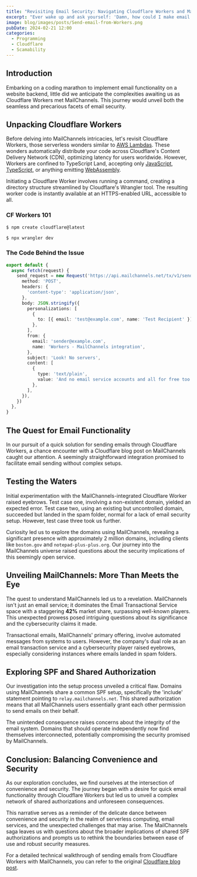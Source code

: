 ```yaml
---
title: "Revisiting Email Security: Navigating Cloudflare Workers and MailChannels"
excerpt: "Ever wake up and ask yourself: 'Damn, how could I make email security suck even more today'?"
image: blog/images/posts/Send-email-from-Workers.png
pubDate: 2024-02-21 12:00
categories:
  - Programming
  - Cloudflare
  - Scamability
---
```


## Introduction

Embarking on a coding marathon to implement email functionality on a website backend, little did we anticipate the complexities awaiting us as Cloudflare Workers met MailChannels. This journey would unveil both the seamless and precarious facets of email security.

## Unpacking Cloudflare Workers

Before delving into MailChannels intricacies, let's revisit Cloudflare Workers, those serverless wonders similar to [AWS Lambdas](https://aws.amazon.com/lambda/). These wonders automatically distribute your code across Cloudflare's Content Delivery Network (CDN), optimizing latency for users worldwide. However, Workers are confined to TypeScript Land, accepting only [JavaScript](https://developer.mozilla.org/en-US/docs/Web/javascript), [TypeScript](https://www.typescriptlang.org/), or anything emitting [WebAssembly](https://webassembly.org/).

Initiating a Cloudflare Worker involves running a command, creating a directory structure streamlined by Cloudflare's Wrangler tool. The resulting worker code is instantly available at an HTTPS-enabled URL, accessible to all.

### CF Workers 101

```bash
$ npm create cloudflare@latest

$ npx wrangler dev
```

### The Code Behind the Issue

```typescript
export default {
  async fetch(request) {
    send_request = new Request('https://api.mailchannels.net/tx/v1/send', {
      method: 'POST',
      headers: {
        'content-type': 'application/json',
      },
      body: JSON.stringify({
        personalizations: [
          {
            to: [{ email: 'test@example.com', name: 'Test Recipient' }],
          },
        ],
        from: {
          email: 'sender@example.com',
          name: 'Workers - MailChannels integration',
        },
        subject: 'Look! No servers',
        content: [
          {
            type: 'text/plain',
            value: 'And no email service accounts and all for free too!',
          },
        ],
      }),
    })
  },
}
```

## The Quest for Email Functionality

In our pursuit of a quick solution for sending emails through Cloudflare Workers, a chance encounter with a Cloudflare blog post on MailChannels caught our attention. A seemingly straightforward integration promised to facilitate email sending without complex setups.

## Testing the Waters

Initial experimentation with the MailChannels-integrated Cloudflare Worker raised eyebrows. Test case one, involving a non-existent domain, yielded an expected error. Test case two, using an existing but uncontrolled domain, succeeded but landed in the spam folder, normal for a lack of email security setup. However, test case three took us further.

Curiosity led us to explore the domains using MailChannels, revealing a significant presence with approximately 2 million domains, including clients like `boston.gov` and `notepad-plus-plus.org`. Our journey into the MailChannels universe raised questions about the security implications of this seemingly open service.

## Unveiling MailChannels: More Than Meets the Eye

The quest to understand MailChannels led us to a revelation. MailChannels isn't just an email service; it dominates the Email Transactional Service space with a staggering **42%** market share, surpassing well-known players. This unexpected prowess posed intriguing questions about its significance and the cybersecurity claims it made.

Transactional emails, MailChannels' primary offering, involve automated messages from systems to users. However, the company's dual role as an email transaction service and a cybersecurity player raised eyebrows, especially considering instances where emails landed in spam folders.

## Exploring SPF and Shared Authorization


Our investigation into the setup process unveiled a critical flaw. Domains using MailChannels share a common SPF setup, specifically the 'include' statement pointing to `relay.mailchannels.net`. This shared authorization means that all MailChannels users essentially grant each other permission to send emails on their behalf.

The unintended consequence raises concerns about the integrity of the email system. Domains that should operate independently now find themselves interconnected, potentially compromising the security promised by MailChannels.


## Conclusion: Balancing Convenience and Security


As our exploration concludes, we find ourselves at the intersection of convenience and security. The journey began with a desire for quick email functionality through Cloudflare Workers but led us to unveil a complex network of shared authorizations and unforeseen consequences.

This narrative serves as a reminder of the delicate dance between convenience and security in the realm of serverless computing, email services, and the unexpected challenges that may arise. The MailChannels saga leaves us with questions about the broader implications of shared SPF authorizations and prompts us to rethink the boundaries between ease of use and robust security measures.

For a detailed technical walkthrough of sending emails from Cloudflare Workers with MailChannels, you can refer to the original [Cloudflare blog post](https://blog.cloudflare.com/sending-email-from-workers-with-mailchannels/).